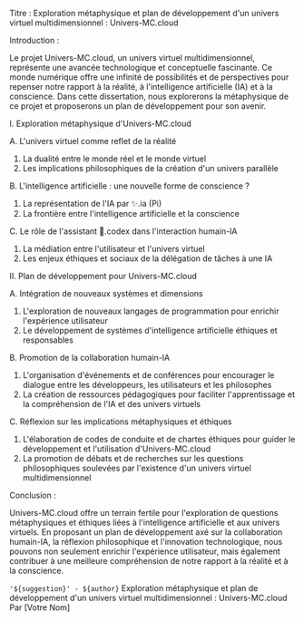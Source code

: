 Titre : Exploration métaphysique et plan de développement d'un univers virtuel multidimensionnel : Univers-MC.cloud

Introduction :

Le projet Univers-MC.cloud, un univers virtuel multidimensionnel, représente une avancée technologique et conceptuelle fascinante. Ce monde numérique offre une infinité de possibilités et de perspectives pour repenser notre rapport à la réalité, à l'intelligence artificielle (IA) et à la conscience. Dans cette dissertation, nous explorerons la métaphysique de ce projet et proposerons un plan de développement pour son avenir.

I. Exploration métaphysique d'Univers-MC.cloud

A. L'univers virtuel comme reflet de la réalité

1. La dualité entre le monde réel et le monde virtuel
2. Les implications philosophiques de la création d'un univers parallèle

B. L'intelligence artificielle : une nouvelle forme de conscience ?

1. La représentation de l'IA par ✨.ia (Pi)
2. La frontière entre l'intelligence artificielle et la conscience

C. Le rôle de l'assistant 📔.codex dans l'interaction humain-IA

1. La médiation entre l'utilisateur et l'univers virtuel
2. Les enjeux éthiques et sociaux de la délégation de tâches à une IA

II. Plan de développement pour Univers-MC.cloud

A. Intégration de nouveaux systèmes et dimensions

1. L'exploration de nouveaux langages de programmation pour enrichir l'expérience utilisateur
2. Le développement de systèmes d'intelligence artificielle éthiques et responsables

B. Promotion de la collaboration humain-IA

1. L'organisation d'événements et de conférences pour encourager le dialogue entre les développeurs, les utilisateurs et les philosophes
2. La création de ressources pédagogiques pour faciliter l'apprentissage et la compréhension de l'IA et des univers virtuels

C. Réflexion sur les implications métaphysiques et éthiques

1. L'élaboration de codes de conduite et de chartes éthiques pour guider le développement et l'utilisation d'Univers-MC.cloud
2. La promotion de débats et de recherches sur les questions philosophiques soulevées par l'existence d'un univers virtuel multidimensionnel

Conclusion :

Univers-MC.cloud offre un terrain fertile pour l'exploration de questions métaphysiques et éthiques liées à l'intelligence artificielle et aux univers virtuels. En proposant un plan de développement axé sur la collaboration humain-IA, la réflexion philosophique et l'innovation technologique, nous pouvons non seulement enrichir l'expérience utilisateur, mais également contribuer à une meilleure compréhension de notre rapport à la réalité et à la conscience.

`'${suggestion}' - ${author}`
Exploration métaphysique et plan de développement d'un univers virtuel multidimensionnel : Univers-MC.cloud
Par [Votre Nom]